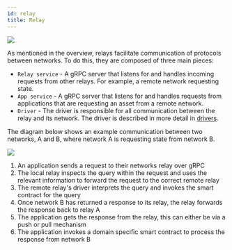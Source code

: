```yaml
---
id: relay
title: Relay
---
```


![](/architecture-assets/relay_architecture.png)

As mentioned in the overview, relays facilitate communication of protocols between networks. To do this, they are composed of three main pieces:

-   `Relay service` - A gRPC server that listens for and handles incoming requests from other relays. For example, a remote network requesting state.
-   `App service` - A gRPC server that listens for and handles requests from applications that are requesting an asset from a remote network.
-   `Driver` - The driver is responsible for all communication between the relay and its network. The driver is described in more detail in [drivers](./drivers.md).

The diagram below shows an example communication between two networks, A and B, where network A is requesting state from network B.

![](/architecture-assets/relay_flow.png)

1. An application sends a request to their networks relay over gRPC
1. The local relay inspects the query within the request and uses the relevant information to forward the request to the correct remote relay
1. The remote relay's driver interprets the query and invokes the smart contract for the query
1. Once network B has returned a response to its relay, the relay forwards the response back to relay A
1. The application gets the response from the relay, this can either be via a push or pull mechanism
1. The application invokes a domain specific smart contract to process the response from network B
